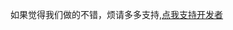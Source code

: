 如果觉得我们做的不错，烦请多多支持,[点我支持开发者](https://github.com/NimaQu/ss-panel-v3-mod_UIM#%E5%85%B3%E4%BA%8E%E6%8D%90%E8%B5%A0)